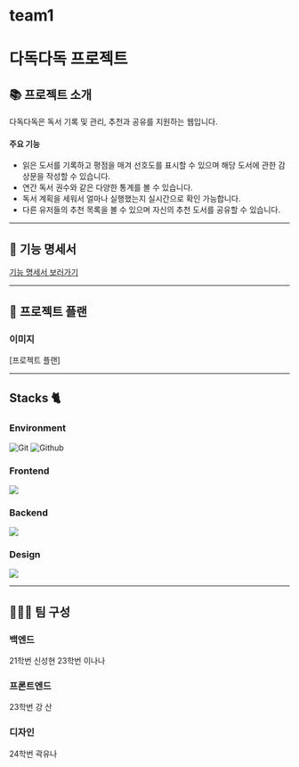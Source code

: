 # team1
# 다독다독 프로젝트

## 📚 프로젝트 소개
다독다독은 독서 기록 및 관리, 추천과 공유를 지원하는 웹입니다.

#### 주요 기능
- 읽은 도서를 기록하고 평점을 매겨 선호도를 표시할 수 있으며 해당 도서에 관한 감상문을 작성할 수 있습니다.
- 연간 독서 권수와 같은 다양한 통계를 볼 수 있습니다.
- 독서 계획을 세워서 얼마나 실행했는지 실시간으로 확인 가능합니다.
- 다른 유저들의 추천 목록을 볼 수 있으며 자신의 추천 도서를 공유할 수 있습니다.

---

## 🔗 기능 명세서
[기능 명세서 보러가기](https://github.com/nemanic3/Function_Specification.git)



---

## 📅 프로젝트 플랜
### 이미지
[프로젝트 플랜]

---

## Stacks 🐈

### Environment
![Git](https://img.shields.io/badge/Git-F05032?style=for-the-badge&logo=Git&logoColor=white)
![Github](https://img.shields.io/badge/GitHub-181717?style=for-the-badge&logo=GitHub&logoColor=white)

### Frontend
<img src="https://img.shields.io/badge/react-61DAFB?style=for-the-badge&logo=react&logoColor=black">

### Backend
<img src="https://img.shields.io/badge/django-092E20?style=for-the-badge&logo=django&logoColor=white">

### Design
<img src="https://img.shields.io/badge/figma-F24E1E?style=for-the-badge&logo=figma5&logoColor=white">

---

## 🧑‍🤝‍🧑 팀 구성

### 백엔드
21학번 신성현   23학번 이나나

### 프론트엔드
23학번 강 산

### 디자인
24학번 곽유나
